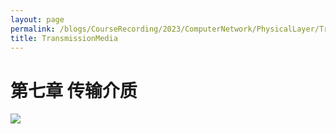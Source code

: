 ```yaml
---
layout: page
permalink: /blogs/CourseRecording/2023/ComputerNetwork/PhysicalLayer/TransmissionMedia/index.html
title: TransmissionMedia
---
```


# 第七章 传输介质

<img src="https://CRYoushiwo.github.io/images/blogs/CoursesRecording/ComputerNetwork/PhysicalLayer/Chapter7/Untitled.png" class="blog-image" >
